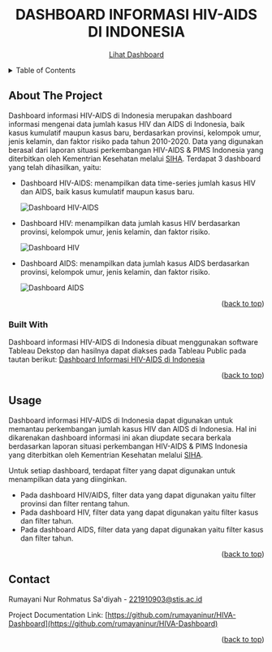 <div id="top"></div>

<!-- TITLE -->
<br />
<div align="center">

  <h1 align="center">DASHBOARD INFORMASI HIV-AIDS DI INDONESIA</h2>

  <p align="center">
    <a href="https://public.tableau.com/app/profile/rumayani.nur/viz/HIV-AIDSdiIndonesia/HIV-AIDS">Lihat Dashboard</a>
    
  </p>
</div>

<!-- TABLE OF CONTENTS -->
<details>
  <summary>Table of Contents</summary>
  <ol>
    <li>
      <a href="#about-the-project">About The Project</a>
      <ul>
        <li><a href="#built-with">Built With</a></li>
      </ul>
    </li>
    <li><a href="#usage">Usage</a></li>
    <li><a href="#contact">Contact</a></li>
  </ol>
</details>



<!-- ABOUT THE PROJECT -->
## About The Project

Dashboard informasi HIV-AIDS di Indonesia merupakan dashboard informasi mengenai data jumlah kasus HIV dan AIDS di Indonesia, baik kasus kumulatif maupun kasus baru, berdasarkan provinsi, kelompok umur, jenis kelamin, dan faktor risiko pada tahun 2010-2020. Data yang digunakan berasal dari laporan situasi perkembangan HIV-AIDS & PIMS Indonesia yang diterbitkan oleh Kementrian Kesehatan melalui [SIHA](https://siha.kemkes.go.id/login_index.php). Terdapat 3 dashboard yang telah dihasilkan, yaitu:
* Dashboard HIV-AIDS: menampilkan data time-series jumlah kasus HIV dan AIDS, baik kasus kumulatif maupun kasus baru.

  ![Dashboard HIV-AIDS](https://user-images.githubusercontent.com/89365943/174691765-2c03ab05-f95b-4a43-b77c-38dbece4514c.PNG)

* Dashboard HIV: menampilkan data jumlah kasus HIV berdasarkan provinsi, kelompok umur, jenis kelamin, dan faktor risiko.

  ![Dashboard HIV](https://user-images.githubusercontent.com/89365943/174691967-975b58da-08ef-4c64-8586-e885785d5c39.PNG)

* Dashboard AIDS: menampilkan data jumlah kasus AIDS berdasarkan provinsi, kelompok umur, jenis kelamin, dan faktor risiko.

  ![Dashboard AIDS](https://user-images.githubusercontent.com/89365943/174691981-58beeec2-c8ad-46f4-9d9e-a4aba51d062f.PNG)


<p align="right">(<a href="#top">back to top</a>)</p>



### Built With

Dashboard informasi HIV-AIDS di Indonesia dibuat menggunakan software Tableau Dekstop dan hasilnya dapat diakses pada Tableau Public pada tautan berikut: [Dashboard Informasi HIV-AIDS di Indonesia](https://public.tableau.com/app/profile/rumayani.nur/viz/HIV-AIDSdiIndonesia/HIV-AIDS)

<p align="right">(<a href="#top">back to top</a>)</p>



<!-- USAGE -->
## Usage

Dashboard informasi HIV-AIDS di Indonesia dapat digunakan untuk memantau perkembangan jumlah kasus HIV dan AIDS di Indonesia. Hal ini dikarenakan dashboard informasi ini akan diupdate secara berkala berdasarkan laporan situasi perkembangan HIV-AIDS & PIMS Indonesia yang diterbitkan oleh Kementrian Kesehatan melalui [SIHA](https://siha.kemkes.go.id/login_index.php).

Untuk setiap dashboard, terdapat filter yang dapat digunakan untuk menampilkan data yang diinginkan.
* Pada dashboard HIV/AIDS, filter data yang dapat digunakan yaitu filter provinsi dan filter rentang tahun.
* Pada dashboard HIV, filter data yang dapat digunakan yaitu filter kasus dan filter tahun.
* Pada dashboard AIDS, filter data yang dapat digunakan yaitu filter kasus dan filter tahun.

<p align="right">(<a href="#top">back to top</a>)</p>



<!-- CONTACT -->
## Contact

Rumayani Nur Rohmatus Sa'diyah - 221910903@stis.ac.id

Project Documentation Link: [https://github.com/rumayaninur/HIVA-Dashboard](https://github.com/rumayaninur/HIVA-Dashboard)

<p align="right">(<a href="#top">back to top</a>)</p>
